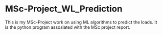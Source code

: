 # MSc-Project_WL_Prediction
This is my MSc-Project work on using ML algorithms to predict the loads. It is the python program assosiated with the MSc project report.
